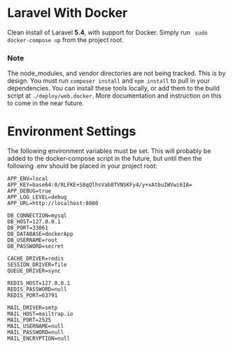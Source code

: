 # Laravel With Docker
Clean install of Laravel **5.4**, with support for Docker. Simply run ` sudo docker-compose up` from the project root.

### Note
The node_modules, and vendor directories are not being tracked. This is by design. You must run `composer install` and `npm install` to pull in your dependencies. You can install these tools locally, or add them to the build script at `./deploy/web.docker`. More documentation and instruction on this to come in the near future.

# Environment Settings

The following environment variables must be set. This will probably be added to the docker-compose script in the future, but until then the following .env should be placed in your project root:
```
APP_ENV=local
APP_KEY=base64:0/RLFKE+S8qQlhsVab8TVNSKFy4/y+xAtbuIWVwi6IA=
APP_DEBUG=true
APP_LOG_LEVEL=debug
APP_URL=http://localhost:8080

DB_CONNECTION=mysql
DB_HOST=127.0.0.1
DB_PORT=33061
DB_DATABASE=dockerApp
DB_USERNAME=root
DB_PASSWORD=secret

CACHE_DRIVER=redis
SESSION_DRIVER=file
QUEUE_DRIVER=sync

REDIS_HOST=127.0.0.1
REDIS_PASSWORD=null
REDIS_PORT=63791

MAIL_DRIVER=smtp
MAIL_HOST=mailtrap.io
MAIL_PORT=2525
MAIL_USERNAME=null
MAIL_PASSWORD=null
MAIL_ENCRYPTION=null
```
